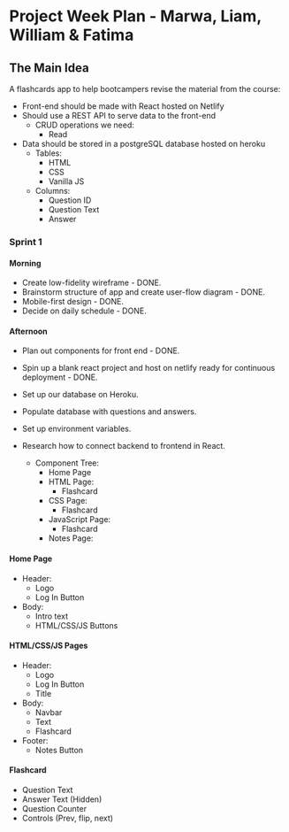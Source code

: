 # Project Week Plan - Marwa, Liam, William & Fatima

## The Main Idea

A flashcards app to help bootcampers revise the material from the course:

- Front-end should be made with React hosted on Netlify
- Should use a REST API to serve data to the front-end
  - CRUD operations we need:
    - Read
- Data should be stored in a postgreSQL database hosted on heroku
  - Tables:
    - HTML
    - CSS
    - Vanilla JS
  - Columns:
    - Question ID
    - Question Text
    - Answer

### Sprint 1

#### Morning

- Create low-fidelity wireframe - DONE.
- Brainstorm structure of app and create user-flow diagram - DONE.
- Mobile-first design - DONE.
- Decide on daily schedule - DONE.

#### Afternoon

- Plan out components for front end - DONE.
- Spin up a blank react project and host on netlify ready for continuous deployment - DONE.
- Set up our database on Heroku.
- Populate database with questions and answers.
- Set up environment variables.
- Research how to connect backend to frontend in React.

  - Component Tree:
    - Home Page
    - HTML Page:
      - Flashcard
    - CSS Page:
      - Flashcard
    - JavaScript Page:
      - Flashcard
    - Notes Page:

#### Home Page

- Header:
  - Logo
  - Log In Button
- Body:
  - Intro text
  - HTML/CSS/JS Buttons

#### HTML/CSS/JS Pages

- Header:
  - Logo
  - Log In Button
  - Title
- Body:
  - Navbar
  - Text
  - Flashcard
- Footer:
  - Notes Button

#### Flashcard

- Question Text
- Answer Text (Hidden)
- Question Counter
- Controls (Prev, flip, next)
